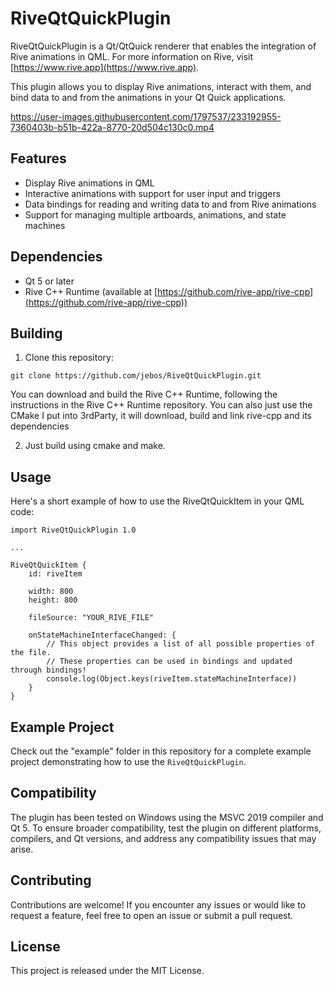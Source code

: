# RiveQtQuickPlugin

RiveQtQuickPlugin is a Qt/QtQuick renderer that enables the integration of Rive animations in QML. For more information on Rive, visit [https://www.rive.app](https://www.rive.app).

This plugin allows you to display Rive animations, interact with them, and bind data to and from the animations in your Qt Quick applications.

https://user-images.githubusercontent.com/1797537/233192955-7360403b-b51b-422a-8770-20d504c130c0.mp4


## Features

- Display Rive animations in QML
- Interactive animations with support for user input and triggers
- Data bindings for reading and writing data to and from Rive animations
- Support for managing multiple artboards, animations, and state machines

## Dependencies

- Qt 5 or later
- Rive C++ Runtime (available at [https://github.com/rive-app/rive-cpp](https://github.com/rive-app/rive-cpp))

## Building

1. Clone this repository:

```
git clone https://github.com/jebos/RiveQtQuickPlugin.git
```

You can download and build the Rive C++ Runtime, following the instructions in the Rive C++ Runtime repository.
You can also just use the CMake I put into 3rdParty, it will download, build and link rive-cpp and its dependencies

2. Just build using cmake and make.

## Usage

Here's a short example of how to use the RiveQtQuickItem in your QML code:

```
import RiveQtQuickPlugin 1.0

...

RiveQtQuickItem {
    id: riveItem

    width: 800
    height: 800

    fileSource: "YOUR_RIVE_FILE"

    onStateMachineInterfaceChanged: {
        // This object provides a list of all possible properties of the file.
        // These properties can be used in bindings and updated through bindings!
        console.log(Object.keys(riveItem.stateMachineInterface))
    }
}

```

## Example Project

Check out the "example" folder in this repository for a complete example project demonstrating how to use the `RiveQtQuickPlugin`.

## Compatibility

The plugin has been tested on Windows using the MSVC 2019 compiler and Qt 5. To ensure broader compatibility, test the plugin on different platforms, compilers, and Qt versions, and address any compatibility issues that may arise.

## Contributing

Contributions are welcome! If you encounter any issues or would like to request a feature, feel free to open an issue or submit a pull request.

## License

This project is released under the MIT License.
